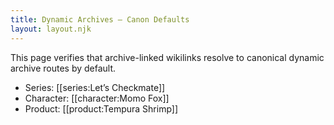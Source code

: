 ```yaml
---
title: Dynamic Archives — Canon Defaults
layout: layout.njk
---
```


This page verifies that archive-linked wikilinks resolve to canonical dynamic archive routes by default.

- Series: [[series:Let’s Checkmate]]
- Character: [[character:Momo Fox]]
- Product: [[product:Tempura Shrimp]]
